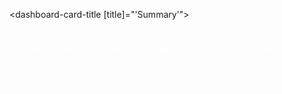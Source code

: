 <dashboard-card-title [title]="'Summary'"></dashboard-card-title>
<style>
  .box-wrapper {
    display: flex;
    flex-wrap: wrap;
  }
  .box {
    color: white;
    padding: 8px;
    text-align: center;
  }
</style>
<dashboard-card-body>
  <div class="box-wrapper">
    <div class="box">
      <div>11</div>
      <div>Active Candidates</div>
    </div>
    <div class="box">
      <div>6</div>
      <div>Candidates today</div>
    </div>
    <div class="box">
      <div>6</div>
      <div>Candidates this month</div>
    </div>
    <div class="box">
      <div>6</div>
      <div>Candidates this year</div>
    </div>
  </div>
  <!-- <div class="pills">
    <div class="pill">6 Candidates this year</div>
    <div class="pill">6 Candidates this month</div>
  </div> -->
  <ejs-sparkline
    class="sparkline"
    height="100px"
    width="320px"
    lineWidth="2"
    valueType="Category"
    fill="var(--primary-white)"
    type="Area"
    negativePointColor="red"
    [border]="border"
    [dataSource]="aausData"
    [tooltipSettings]="areatooltipSettings"
    xName="xval"
    yName="yval"
  ></ejs-sparkline
></dashboard-card-body>
